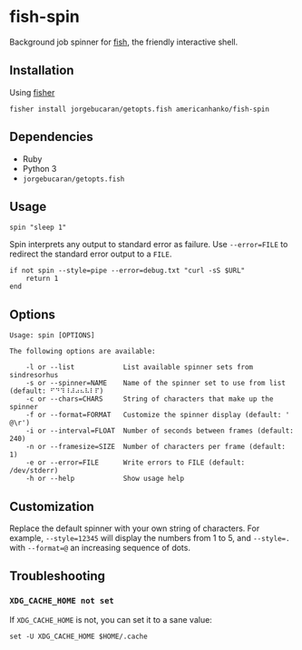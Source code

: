 # fish-spin

Background job spinner for [fish](https://fishshell.com), the friendly interactive
shell.

## Installation

Using [fisher](https://github.com/jorgebucaran/fisher)

```
fisher install jorgebucaran/getopts.fish americanhanko/fish-spin
```

## Dependencies

- Ruby
- Python 3
- `jorgebucaran/getopts.fish`

## Usage

```fish
spin "sleep 1"
```

Spin interprets any output to standard error as failure. Use `--error=FILE` to
redirect the standard error output to a `FILE`.

```fish
if not spin --style=pipe --error=debug.txt "curl -sS $URL"
    return 1
end
```

## Options

```
Usage: spin [OPTIONS]

The following options are available:

    -l or --list            List available spinner sets from sindresorhus
    -s or --spinner=NAME    Name of the spinner set to use from list (default: ⠋⠙⠹⠸⠼⠴⠦⠧⠇⠏)
    -c or --chars=CHARS     String of characters that make up the spinner
    -f or --format=FORMAT   Customize the spinner display (default: '  @\r')
    -i or --interval=FLOAT  Number of seconds between frames (default: 240)
    -n or --framesize=SIZE  Number of characters per frame (default: 1)
    -e or --error=FILE      Write errors to FILE (default: /dev/stderr)
    -h or --help            Show usage help
```

## Customization

Replace the default spinner with your own string of characters. For example, `--style=12345`
will display the numbers from 1 to 5, and `--style=.` with `--format=@` an increasing
sequence of dots.


## Troubleshooting

### `XDG_CACHE_HOME not set`

If `XDG_CACHE_HOME` is not, you can set it to a sane value:

```
set -U XDG_CACHE_HOME $HOME/.cache
```
